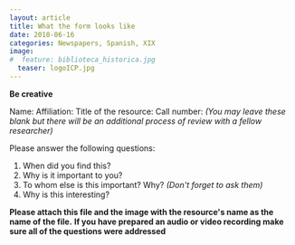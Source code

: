 ```yaml
---
layout: article
title: What the form looks like
date: 2018-06-16
categories: Newspapers, Spanish, XIX
image:
#  feature: biblioteca_historica.jpg
  teaser: logoICP.jpg
---
```

**Be creative**

Name:
Affiliation:
Title of the resource:
Call number:
*(You may leave these blank but there will be an additional process of review with a fellow researcher)*

Please answer the following questions:

1. When did you find this?
2. Why is it important to you?
3. To whom else is this important? Why? *(Don't forget to ask them)*
4. Why is this interesting?

**Please attach this file and the image with the resource's name as the name of the file.**
**If you have prepared an audio or video recording make sure all of the questions were addressed**
